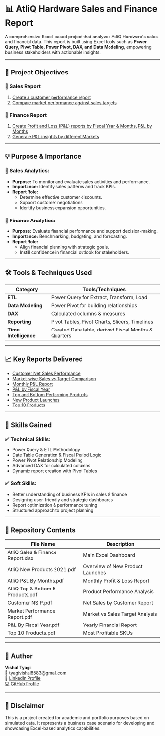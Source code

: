 # 📊 AtliQ Hardware Sales and Finance Report

A comprehensive Excel-based project that analyzes AtliQ Hardware's sales and financial data. This report is built using Excel tools such as **Power Query, Pivot Table, Power Pivot, DAX, and Data Modeling**, empowering business stakeholders with actionable insights.

---

## 🎯 Project Objectives

### 🔹 Sales Report
1. [Create a customer performance report](https://github.com/VishalTyagi85/AtliQ-Hardware-Sales-and-Finance-Report/blob/main/Customer%20NS%20P.pdf)
2. [Compare market performance against sales targets](https://github.com/VishalTyagi85/AtliQ-Hardware-Sales-and-Finance-Report/blob/main/Market%20Performance%20Report.pdf)

### 🔹 Finance Report
1. [Create Profit and Loss (P&L) reports by Fiscal Year & Months](https://github.com/VishalTyagi85/AtliQ-Hardware-Sales-and-Finance-Report/blob/main/P%26L%20By%20Fiscal%20Year.pdf), [P&L by Months](https://github.com/VishalTyagi85/AtliQ-Hardware-Sales-and-Finance-Report/blob/main/AtliQ%20P%26L%20By%20Months.pdf)
2. [Generate P&L insights by different Markets](https://github.com/VishalTyagi85/AtliQ-Hardware-Sales-and-Finance-Report/blob/main/AtliQ%20P%26L%20By%20Months.pdf)

---

## 💡 Purpose & Importance

### 📌 Sales Analytics:
- **Purpose:** To monitor and evaluate sales activities and performance.
- **Importance:** Identify sales patterns and track KPIs.
- **Report Role:** 
  - Determine effective customer discounts.
  - Support customer negotiations.
  - Identify business expansion opportunities.

### 📌 Finance Analytics:
- **Purpose:** Evaluate financial performance and support decision-making.
- **Importance:** Benchmarking, budgeting, and forecasting.
- **Report Role:** 
  - Align financial planning with strategic goals.
  - Instill confidence in financial outlook for stakeholders.

---

## 🛠️ Tools & Techniques Used

| Category         | Tools/Techniques                                     |
|------------------|------------------------------------------------------|
| **ETL**          | Power Query for Extract, Transform, Load             |
| **Data Modeling**| Power Pivot for building relationships               |
| **DAX**          | Calculated columns & measures                        |
| **Reporting**    | Pivot Tables, Pivot Charts, Slicers, Timelines       |
| **Time Intelligence** | Created Date table, derived Fiscal Months & Quarters |

---

## 📈 Key Reports Delivered

- [Customer Net Sales Performance](https://github.com/VishalTyagi85/AtliQ-Hardware-Sales-and-Finance-Report/blob/main/Customer%20NS%20P.pdf)
- [Market-wise Sales vs Target Comparison](https://github.com/VishalTyagi85/AtliQ-Hardware-Sales-and-Finance-Report/blob/main/Market%20Performance%20Report.pdf)
- [Monthly P&L Report](https://github.com/VishalTyagi85/AtliQ-Hardware-Sales-and-Finance-Report/blob/main/AtliQ%20P%26L%20By%20Months.pdf)
- [P&L by Fiscal Year](https://github.com/VishalTyagi85/AtliQ-Hardware-Sales-and-Finance-Report/blob/main/P%26L%20By%20Fiscal%20Year.pdf)
- [Top and Bottom Performing Products](https://github.com/VishalTyagi85/AtliQ-Hardware-Sales-and-Finance-Report/blob/main/AtliQ%20Top%20%26%20Bottom%205%20Products.pdf)
- [New Product Launches](https://github.com/VishalTyagi85/AtliQ-Hardware-Sales-and-Finance-Report/blob/main/AtliQ%20New%20Products%202021.pdf)
- [Top 10 Products](https://github.com/VishalTyagi85/AtliQ-Hardware-Sales-and-Finance-Report/blob/main/Top%2010%20Products.pdf)

---

## 🧠 Skills Gained

### ✅ Technical Skills:
- Power Query & ETL Methodology  
- Date Table Generation & Fiscal Period Logic  
- Power Pivot Relationship Modeling  
- Advanced DAX for calculated columns  
- Dynamic report creation with Pivot Tables  

### ✅ Soft Skills:
- Better understanding of business KPIs in sales & finance  
- Designing user-friendly and strategic dashboards  
- Report optimization & performance tuning  
- Structured approach to project planning  

---

## 📂 Repository Contents

| File Name                         | Description                       |
|----------------------------------|-----------------------------------|
| AtliQ Sales & Finance Report.xlsx | Main Excel Dashboard              |
| AtliQ New Products 2021.pdf       | Overview of New Product Launches |
| AtliQ P&L By Months.pdf           | Monthly Profit & Loss Report     |
| AtliQ Top & Bottom 5 Products.pdf | Product Performance Analysis     |
| Customer NS P.pdf                | Net Sales by Customer Report     |
| Market Performance Report.pdf     | Market vs Sales Target Analysis  |
| P&L By Fiscal Year.pdf            | Yearly Financial Report          |
| Top 10 Products.pdf               | Most Profitable SKUs             |

---

## 👤 Author

**Vishal Tyagi**  
📧 [tyagivishal8583@gmail.com](mailto:tyagivishal8583@gmail.com)  
🔗 [LinkedIn Profile](https://www.linkedin.com/in/vishal-tyagi00)  
💻 [GitHub Profile](https://github.com/VishalTyagi85)

---

## 📌 Disclaimer

This is a project created for academic and portfolio purposes based on simulated data. It represents a business case scenario for developing and showcasing Excel-based analytics capabilities.

